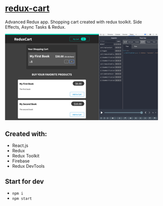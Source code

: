 # [redux-cart](https://adv-redux-cart.netlify.app/)
Advanced Redux app. Shopping cart created with redux toolkit.
Side Effects, Async Tasks & Redux.

![Demo](https://github.com/KrystynaMil/redux-cart/blob/main/public/screen.png)

## Created with:
- React.js
- Redux
- Redux Toolkit 
- Firebase 
- Redux DevTools

## Start for dev
- `npm i`
- `npm start`
